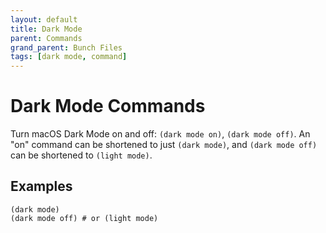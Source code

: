 ```yaml
---
layout: default
title: Dark Mode
parent: Commands
grand_parent: Bunch Files
tags: [dark mode, command]
---
```

# Dark Mode Commands

Turn macOS Dark Mode on and off: `(dark mode on)`, `(dark mode off)`. An "on" command can be shortened to just `(dark mode)`, and `(dark mode off)` can be shortened to `(light mode)`.

## Examples

```bunch
(dark mode)
(dark mode off) # or (light mode)
```
